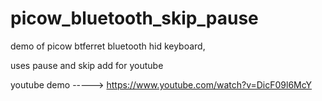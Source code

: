# picow_bluetooth_skip_pause

demo of picow btferret bluetooth hid keyboard,

uses pause and skip add for youtube

youtube demo -----> https://www.youtube.com/watch?v=DicF09l6McY



